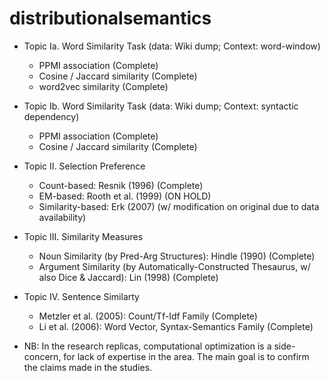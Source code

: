 # distributionalsemantics

* Topic Ia. Word Similarity Task (data: Wiki dump; Context: word-window)
  * PPMI association (Complete)
  * Cosine / Jaccard similarity (Complete)
  * word2vec similarity (Complete)
* Topic Ib. Word Similarity Task (data: Wiki dump; Context: syntactic dependency)
  * PPMI association (Complete)
  * Cosine / Jaccard similarity (Complete)
* Topic II. Selection Preference
  * Count-based: Resnik (1996) (Complete)
  * EM-based: Rooth et al. (1999) (ON HOLD)
  * Similarity-based: Erk (2007) (w/ modification on original due to data availability)
* Topic III. Similarity Measures
  * Noun Similarity (by Pred-Arg Structures): Hindle (1990) (Complete)
  * Argument Similarity (by Automatically-Constructed Thesaurus, w/ also Dice & Jaccard): Lin (1998) (Complete)
* Topic IV. Sentence Similarty
  * Metzler et al. (2005): Count/Tf-Idf Family (Complete)
  * Li et al. (2006): Word Vector, Syntax-Semantics Family (Complete)

* NB: In the research replicas, computational optimization is a side-concern, for lack of expertise in the area. The main goal is to confirm the claims made in the studies.
